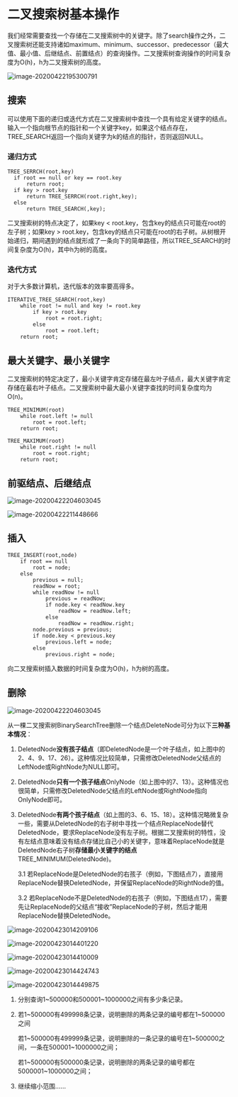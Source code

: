 # 二叉搜索树基本操作

我们经常需要查找一个存储在二叉搜索树中的关键字。除了search操作之外，二叉搜索树还能支持诸如maximum、minimum、successor、predecessor（最大值、最小值、后继结点、前置结点）的查询操作。二叉搜索树查询操作的时间复杂度为O(h)，h为二叉搜索树的高度。

![image-20200422195300791](E:\学习笔记\StudyNotes\算法与数据结构\树\二叉搜索树\markdown图片\image-20200422195300791.png)

## 搜索

可以使用下面的递归或迭代方式在二叉搜索树中查找一个具有给定关键字的结点。输入一个指向根节点的指针和一个关键字key，如果这个结点存在，TREE_SEARCH返回一个指向关键字为k的结点的指针，否则返回NULL。

### 递归方式

```pseudocode
TREE_SERRCH(root,key)
  if root == null or key == root.key
      return root;
  if key > root.key
      return TREE_SERRCH(root.right,key);
  else
      return TREE_SEARCH(,key);
```

二叉搜索树的特点决定了，如果key < root.key，包含key的结点只可能在root的左子树；如果key > root.key，包含key的结点只可能在root的右子树。从树根开始递归，期间遇到的结点就形成了一条向下的简单路径，所以TREE_SEARCH的时间复杂度为O(h)，其中h为树的高度。

### 迭代方式

对于大多数计算机，迭代版本的效率要高得多。

```pseudocode
ITERATIVE_TREE_SEARCH(root,key)
    while root != null and key != root.key
        if key > root.key
            root = root.right;
        else
            root = root.left;
    return root;
```

## 最大关键字、最小关键字

二叉搜索树的特定决定了，最小关键字肯定存储在最左叶子结点，最大关键字肯定存储在最右叶子结点。二叉搜索树中最大最小关键字查找的时间复杂度均为O(n)。

```pseudocode
TREE_MINIMUM(root)
    while root.left != null
        root = root.left;
    return root;

TREE_MAXIMUM(root)
    while root.right != null
        root = root.right;
    return root;
```

## 前驱结点、后继结点

![image-20200422204603045](E:\学习笔记\StudyNotes\算法与数据结构\树\二叉搜索树\markdown图片\image-20200422204603045.png)

![image-20200422211448666](E:\学习笔记\StudyNotes\算法与数据结构\树\二叉搜索树\markdown图片\image-20200422211448666.png)

## 插入

```pseudocode
TREE_INSERT(root,node)
    if root == null
        root = node;
    else
        previous = null;
        readNow = root;
        while readNow != null
            previous = readNow;
            if node.key < readNow.key
                readNow = readNow.left;
            else
                readNow = readNow.right;
        node.previous = previous;
        if node.key < previous.key
            previous.left = node;
        else
            previous.right = node;
```

向二叉搜索树插入数据的时间复杂度为O(h)，h为树的高度。

## 删除

![image-20200422204603045](E:\学习笔记\StudyNotes\算法与数据结构\树\二叉搜索树\markdown图片\image-20200422204603045.png)

从一棵二叉搜索树BinarySearchTree删除一个结点DeleteNode可分为以下**三种基本情况**：

1. DeletedNode**没有孩子结点**（即DeletedNode是一个叶子结点，如上图中的2、4、9、17、26）。这种情况比较简单，只需修改DeletedNode父结点的LeftNode或RightNode为NULL即可。

2. DeletedNode**只有一个孩子结点**OnlyNode（如上图中的7、13）。这种情况也很简单，只需修改DeletedNode父结点的LeftNode或RightNode指向OnlyNode即可。

3. DeletedNode**有两个孩子结点**（如上图的3、6、15、18）。这种情况略微复杂一些，需要从DeletedNode的右子树中寻找一个结点ReplaceNode替代DeletedNode，要求ReplaceNode没有左子树。根据二叉搜索树的特性，没有左结点意味着没有结点存储比自己小的关键字，意味着ReplaceNode就是DeletedNode右子树**存储最小关键字的结点**TREE_MINIMUM(DeletedNode)。
   
    3.1 若ReplaceNode是DeletedNode的右孩子（例如，下图结点7），直接用ReplaceNode替换DeletedNode，并保留ReplaceNode的RightNode的值。
    
    3.2 若ReplaceNode不是DeletedNode的右孩子（例如，下图结点17），需要先让ReplaceNode的父结点“接收”ReplaceNode的子树，然后才能用ReplaceNode替换DeletedNode。

![image-20200423014209106](E:\学习笔记\StudyNotes\算法与数据结构\树\二叉搜索树\markdown图片\image-20200423014209106.png)

![image-20200423014401220](E:\学习笔记\StudyNotes\算法与数据结构\树\二叉搜索树\markdown图片\image-20200423014401220.png)

![image-20200423014410009](E:\学习笔记\StudyNotes\算法与数据结构\树\二叉搜索树\markdown图片\image-20200423014410009.png)

![image-20200423014424743](E:\学习笔记\StudyNotes\算法与数据结构\树\二叉搜索树\markdown图片\image-20200423014424743.png)

![image-20200423014449875](E:\学习笔记\StudyNotes\算法与数据结构\树\二叉搜索树\markdown图片\image-20200423014449875.png)



1. 分别查询1~500000和500001~1000000之间有多少条记录。

2. 若1~500000有499998条记录，说明删除的两条记录的编号都在1~500000之间 

   若1~500000有499999条记录，说明删除的一条记录的编号在1~500000之间，一条在500001~1000000之间；

   若1~500000有500000条记录，说明删除的两条记录的编号都在5000001~1000000之间；

3. 继续缩小范围......